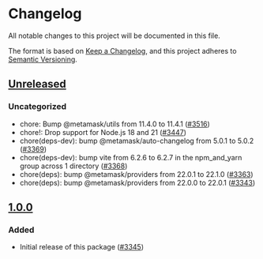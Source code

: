 # Changelog

All notable changes to this project will be documented in this file.

The format is based on [Keep a Changelog](https://keepachangelog.com/en/1.0.0/),
and this project adheres to [Semantic Versioning](https://semver.org/spec/v2.0.0.html).

## [Unreleased]

### Uncategorized

- chore: Bump @metamask/utils from 11.4.0 to 11.4.1 ([#3516](https://github.com/MetaMask/snaps/pull/3516))
- chore!: Drop support for Node.js 18 and 21 ([#3447](https://github.com/MetaMask/snaps/pull/3447))
- chore(deps-dev): bump @metamask/auto-changelog from 5.0.1 to 5.0.2 ([#3369](https://github.com/MetaMask/snaps/pull/3369))
- chore(deps-dev): bump vite from 6.2.6 to 6.2.7 in the npm_and_yarn group across 1 directory ([#3368](https://github.com/MetaMask/snaps/pull/3368))
- chore(deps): bump @metamask/providers from 22.0.1 to 22.1.0 ([#3363](https://github.com/MetaMask/snaps/pull/3363))
- chore(deps): bump @metamask/providers from 22.0.0 to 22.0.1 ([#3343](https://github.com/MetaMask/snaps/pull/3343))

## [1.0.0]

### Added

- Initial release of this package ([#3345](https://github.com/MetaMask/snaps/pull/3345))

[Unreleased]: https://github.com/MetaMask/snaps/compare/@metamask/snaps-sandbox@1.0.0...HEAD
[1.0.0]: https://github.com/MetaMask/snaps/releases/tag/@metamask/snaps-sandbox@1.0.0
